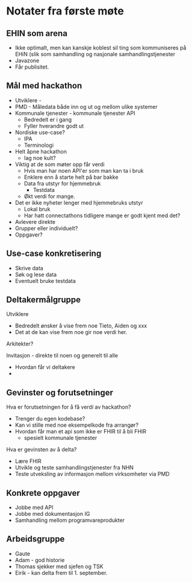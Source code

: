 # Notater fra første møte

## EHIN som arena

* Ikke optimalt, men kan kanskje koblest sil ting som kommuniseres på EHiN (slik som samhandling og nasjonale samhandlingstjenester
* Javazone
* Får publisitet.

## Mål med hackathon

* Utviklere - 
* PMD - Måledata både inn og ut og mellom ulike systemer
* Kommunale tjenester - kommunale tjenester API
  * Bedredelt er i gang
  * Fyller hverandre godt ut
* Nordiske use-case?
  * IPA
  * Terminologi
* Helt åpne hackathon
  * lag noe kult?
* Viktig at de som møter opp får verdi
  * Hvis man har noen API'er som man kan ta i bruk
  * Enklere enn å starte helt på bar bakke
  * Data fra utstyr for hjemmebruk
    * Testdata
  * Økt verdi for mange.
* Det er ikke nyheter lenger med hjemmebruks utstyr
  * Lokal bruk
  * Har hatt connectathons tidligere mange er godt kjent med det?
* Avlevere direkte
* Grupper eller individuelt?
* Oppgaver?

## Use-case konkretisering

* Skrive data
* Søk og lese data
* Eventuelt bruke testdata

## Deltakermålgruppe

Utviklere

* Bedredelt ønsker å vise frem noe Tieto, Aiden og xxx
* Det at de kan vise frem noe gir noe verdi her.

Arkitekter?

Invitasjon - direkte til noen og generelt til alle

* Hvordan får vi deltakere
* 

## Gevinster og forutsetninger

Hva er forutsetningen for å få verdi av hackathon?

* Trenger du egen kodebase?
* Kan vi stille med noe eksempelkode fra arrangør?
* Hvordan får man et api som ikke er FHIR til å bli FHIR
  * spesielt kommunale tjenester

Hva er gevinsten av å delta?

* Lære FHIR
* Utvikle og teste samhandlingstjenester fra NHN
* Teste utveksling av informasjon mellom virksomheter via PMD

## Konkrete oppgaver

* Jobbe med API
* Jobbe med dokumentasjon IG
* Samhandling mellom programvareprodukter

## Arbeidsgruppe

* Gaute
* Adam - god historie
* Thomas sjekker med sjefen og TSK
* Eirik - kan delta frem til 1. september.


